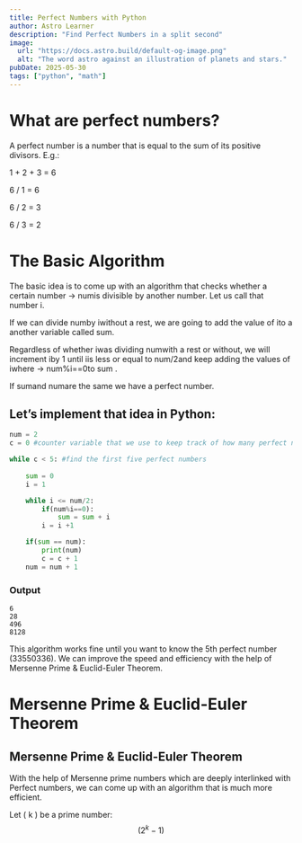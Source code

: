 ```yaml
---
title: Perfect Numbers with Python
author: Astro Learner
description: "Find Perfect Numbers in a split second"
image:
  url: "https://docs.astro.build/default-og-image.png"
  alt: "The word astro against an illustration of planets and stars."
pubDate: 2025-05-30
tags: ["python", "math"]
---
```

# What are perfect numbers?
A perfect number is a number that is equal to the sum of its positive divisors. E.g.:

1 + 2 + 3 = 6

6 / 1 = 6

6 / 2 = 3

6 / 3 = 2

# The Basic Algorithm
The basic idea is to come up with an algorithm that checks whether a certain number → numis divisible by another number. Let us call that number i.


If we can divide numby iwithout a rest, we are going to add the value of ito a another variable called sum.

Regardless of whether iwas dividing numwith a rest or without, we will increment iby 1 until iis less or equal to num/2and keep adding the values of iwhere → num%i==0to sum .

If sumand numare the same we have a perfect number.
 
## Let’s implement that idea in Python:
```python
num = 2
c = 0 #counter variable that we use to keep track of how many perfect numbers we found

while c < 5: #find the first five perfect numbers
    
    sum = 0
    i = 1

    while i <= num/2:
        if(num%i==0):
            sum = sum + i
        i = i +1

    if(sum == num):
        print(num)
        c = c + 1
    num = num + 1
```


### Output
```
6
28
496
8128
```

This algorithm works fine until you want to know the 5th perfect number (33550336). We can improve the speed and efficiency with the help of Mersenne Prime & Euclid-Euler Theorem.

# Mersenne Prime & Euclid-Euler Theorem
## Mersenne Prime & Euclid-Euler Theorem
With the help of Mersenne prime numbers which are deeply interlinked with Perfect numbers, we can come up with an algorithm that is much more efficient.

Let \( k \) be a prime number:
$$
(2^k - 1)
$$

